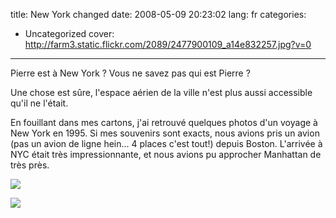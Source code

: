 title: New York changed
date: 2008-05-09 20:23:02
lang: fr
categories:
- Uncategorized
cover: http://farm3.static.flickr.com/2089/2477900109_a14e832257.jpg?v=0
---

Pierre est à New York ? Vous ne savez pas qui est Pierre ?

Une chose est sûre, l'espace aérien de la ville n'est plus aussi accessible qu'il ne l'était.

En fouillant dans mes cartons, j'ai retrouvé quelques photos d'un voyage à New York en 1995\. Si mes souvenirs sont exacts, nous avions pris un avion (pas un avion de ligne hein... 4 places c'est tout!) depuis Boston. L'arrivée à NYC était très impressionnante, et nous avions pu approcher Manhattan de très près.

[![](http://farm3.static.flickr.com/2089/2477900109_a14e832257.jpg?v=0)](http://flickr.com/photos/neyric/2477900109/in/photostream/)

[![](http://farm3.static.flickr.com/2156/2477900575_1d435e0c18.jpg?v=0)](http://flickr.com/photos/neyric/2477900575/in/photostream/)